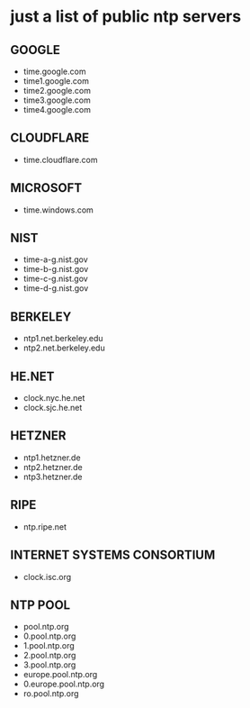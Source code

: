 # just a list of public ntp servers

## GOOGLE

- time.google.com
- time1.google.com
- time2.google.com
- time3.google.com
- time4.google.com

## CLOUDFLARE

- time.cloudflare.com

## MICROSOFT

- time.windows.com

## NIST

- time-a-g.nist.gov
- time-b-g.nist.gov
- time-c-g.nist.gov
- time-d-g.nist.gov

## BERKELEY

- ntp1.net.berkeley.edu
- ntp2.net.berkeley.edu

## HE.NET

- clock.nyc.he.net
- clock.sjc.he.net

## HETZNER

- ntp1.hetzner.de
- ntp2.hetzner.de
- ntp3.hetzner.de

## RIPE

- ntp.ripe.net

## INTERNET SYSTEMS CONSORTIUM

- clock.isc.org

## NTP POOL

- pool.ntp.org
- 0.pool.ntp.org
- 1.pool.ntp.org
- 2.pool.ntp.org
- 3.pool.ntp.org
- europe.pool.ntp.org
- 0.europe.pool.ntp.org
- ro.pool.ntp.org


